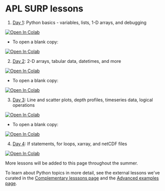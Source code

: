 # APL SURP lessons

1. [Day 1](APL_SURP_Python_course_Notebook_1.ipynb): Python basics - variables, lists, 1-D arrays, and debugging <a target="_blank" href="https://colab.research.google.com/github/UW-APL-SURP/aplsurp-python/blob/main/site/lessons/APL_SURP_Python_course_Notebook_1.ipynb">
  <img src="https://colab.research.google.com/assets/colab-badge.svg" alt="Open In Colab"/>
</a>

   * To open a blank copy: <a target="_blank" href="https://colab.research.google.com/github/UW-APL-SURP/aplsurp-python/blob/main/site/lessons/APL_SURP_Python_course_Notebook_1_blank_copy.ipynb">
  <img src="https://colab.research.google.com/assets/colab-badge.svg" alt="Open In Colab"/>
</a>

2. [Day 2](APL_SURP_Python_course_Notebook_2.ipynb): 2-D arrays, tabular data, datetimes, and more <a target="_blank" href="https://colab.research.google.com/github/UW-APL-SURP/aplsurp-python/blob/main/site/lessons/APL_SURP_Python_course_Notebook_2.ipynb">
  <img src="https://colab.research.google.com/assets/colab-badge.svg" alt="Open In Colab"/>
</a>

   * To open a blank copy: <a target="_blank" href="https://colab.research.google.com/github/UW-APL-SURP/aplsurp-python/blob/main/site/lessons/APL_SURP_Python_course_Notebook_2_blank_copy.ipynb">
  <img src="https://colab.research.google.com/assets/colab-badge.svg" alt="Open In Colab"/>
</a>

3. [Day 3](APL_SURP_Python_course_Notebook_3.ipynb): Line and scatter plots, depth profiles, timeseries data, logical operations <a target="_blank" href="https://colab.research.google.com/github/UW-APL-SURP/aplsurp-python/blob/main/site/lessons/APL_SURP_Python_course_Notebook_3.ipynb">
  <img src="https://colab.research.google.com/assets/colab-badge.svg" alt="Open In Colab"/>
</a>

   * To open a blank copy: <a target="_blank" href="https://colab.research.google.com/github/UW-APL-SURP/aplsurp-python/blob/main/site/lessons/APL_SURP_Python_course_Notebook_3_blank_copy.ipynb">
  <img src="https://colab.research.google.com/assets/colab-badge.svg" alt="Open In Colab"/>
</a>


4. [Day 4](APL_SURP_Python_course_Notebook_4_blank_copy.ipynb): If statements, for loops, xarray, and netCDF files <a target="_blank" href="https://colab.research.google.com/github/UW-APL-SURP/aplsurp-python/blob/main/site/lessons/APL_SURP_Python_course_Notebook_4_blank_copy.ipynb">
  <img src="https://colab.research.google.com/assets/colab-badge.svg" alt="Open In Colab"/>
</a>

More lessons will be added to this page throughout the summer.

To learn about Python topics in more detail, see the external lessons we've curated in the [Complementary lesssons page](../complementary_lessons) and the [Advanced examples page](../advancedexamples).
